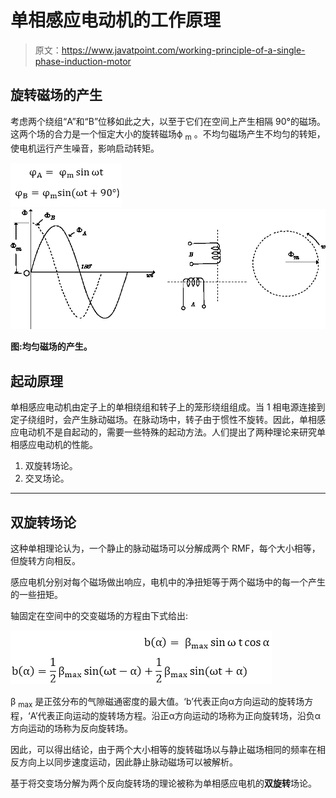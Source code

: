 # 单相感应电动机的工作原理

> 原文：<https://www.javatpoint.com/working-principle-of-a-single-phase-induction-motor>

## 旋转磁场的产生

考虑两个绕组“A”和“B”位移如此之大，以至于它们在空间上产生相隔 90°的磁场。这两个场的合力是一个恒定大小的旋转磁场&phiv; <sub>m</sub> 。不均匀磁场产生不均匀的转矩，使电机运行产生噪音，影响启动转矩。

![Working Principle of a Single Phase Induction Motor](img/bfd0dcaf348cc1ea83fa896ed38af855.png)
![Working Principle of a Single Phase Induction Motor](img/cdffb0dbf562fc00218fde1bfa36af22.png)

**图:均匀磁场的产生。**

## 起动原理

单相感应电动机由定子上的单相绕组和转子上的笼形绕组组成。当 1 相电源连接到定子绕组时，会产生脉动磁场。在脉动场中，转子由于惯性不旋转。因此，单相感应电动机不是自起动的，需要一些特殊的起动方法。人们提出了两种理论来研究单相感应电动机的性能。

1.  双旋转场论。
2.  交叉场论。

* * *

## 双旋转场论

这种单相理论认为，一个静止的脉动磁场可以分解成两个 RMF，每个大小相等，但旋转方向相反。

感应电机分别对每个磁场做出响应，电机中的净扭矩等于两个磁场中的每一个产生的一些扭矩。

轴固定在空间中的交变磁场的方程由下式给出:

![Working Principle of a Single Phase Induction Motor](img/db62ea64693ff39bb5dcdae30b73aba1.png)

β <sub>max</sub> 是正弦分布的气隙磁通密度的最大值。‘b’代表正向α方向运动的旋转场方程，‘A’代表正向运动的旋转场方程。沿正α方向运动的场称为正向旋转场，沿负α方向运动的场称为反向旋转场。

因此，可以得出结论，由于两个大小相等的旋转磁场以与静止磁场相同的频率在相反方向上以同步速度运动，因此静止脉动磁场可以被解析。

基于将交变场分解为两个反向旋转场的理论被称为单相感应电机的**双旋转**场论。